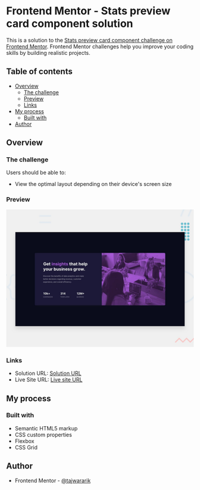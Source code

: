 # Frontend Mentor - Stats preview card component solution

This is a solution to the [Stats preview card component challenge on Frontend Mentor](https://www.frontendmentor.io/challenges/stats-preview-card-component-8JqbgoU62). Frontend Mentor challenges help you improve your coding skills by building realistic projects. 

## Table of contents

- [Overview](#overview)
  - [The challenge](#the-challenge)
  - [Preview](#preview)
  - [Links](#links)
- [My process](#my-process)
  - [Built with](#built-with)
- [Author](#author)

## Overview

### The challenge

Users should be able to:

- View the optimal layout depending on their device's screen size

### Preview

![](./images/desktop-preview.jpg)

### Links

- Solution URL: [Solution URL](https://github.com/tajwararik/Frontend-Mentor-Challenge-6)
- Live Site URL: [Live site URL](https://tajwararik.github.io/Frontend-Mentor-Challenge-6/)

## My process

### Built with

- Semantic HTML5 markup
- CSS custom properties
- Flexbox
- CSS Grid

## Author

- Frontend Mentor - [@tajwararik](https://www.frontendmentor.io/profile/tajwararik)

